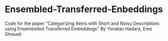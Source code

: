 # Ensembled-Transferred-Enbeddings

Code for the paper "Categorizing Items with Short and Noisy Descriptions using Ensembelled Transferred Embeddings" By Yonatan Hadara, Erez Shmueli
